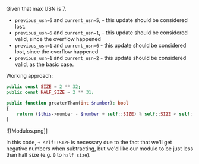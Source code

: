 
Given that max USN is 7.

- `previous_usn=6` and `current_usn=5`, - this update should be considered lost.
- `previous_usn=6` and `current_usn=1`, - this update should be considered valid, since the overflow happened
- `previous_usn=1` and `current_usn=6` - this update should be considered lost, since the overflow happened
- `previous_usn=1` and `current_usn=2` - this update should be considered valid, as the basic case.

Working approach:

```php
public const SIZE = 2 ** 32;    
public const HALF_SIZE = 2 ** 31;

public function greaterThan(int $number): bool
{
    return ($this->number - $number + self::SIZE) % self::SIZE < self::HALF_SIZE;
}
```

![[Modulos.png]]

In this code, `+ self::SIZE` is necessary due to the fact that we'll get negative numbers when subtracting, but we'd like our modulo to be just less than half size (e.g. `0` to `half size`).